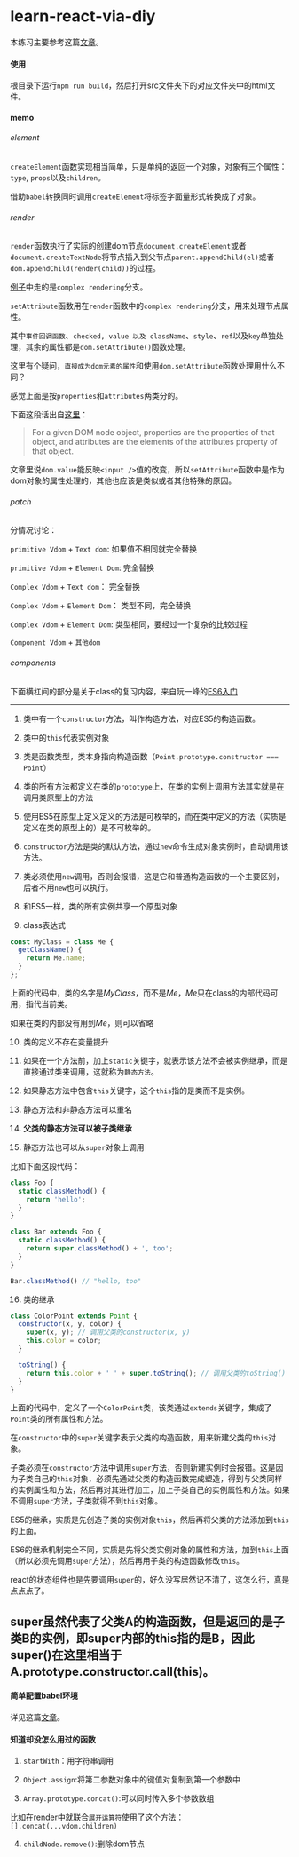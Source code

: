 # learn-react-via-diy

本练习主要参考这篇[文章](https://medium.com/@sweetpalma/gooact-react-in-160-lines-of-javascript-44e0742ad60f)。

#### 使用

根目录下运行`npm run build`，然后打开src文件夹下的对应文件夹中的html文件。

#### memo

###### element

`createElement`函数实现相当简单，只是单纯的返回一个对象，对象有三个属性：`type`, `props`以及`children`。

借助`babel`转换同时调用`createElement`将标签字面量形式转换成了对象。

###### render

`render`函数执行了实际的创建dom节点`document.createElement`或者`document.createTextNode`将节点插入到父节点`parent.appendChild(el)`或者`dom.appendChild(render(child))`的过程。

[例子](./src/render/render.js)中走的是`complex rendering`分支。

`setAttribute`函数用在`render`函数中的`complex rendering`分支，用来处理节点属性。

其中`事件回调函数`、`checked, value 以及 className`、`style`、`ref`以及`key`单独处理，其余的属性都是`dom.setAttribute()`函数处理。

这里有个疑问，`直接成为dom元素的属性`和使用`dom.setAttribute`函数处理用什么不同？

感觉上面是按`properties`和`attributes`两类分的。

下面这段话出自[这里](https://stackoverflow.com/questions/6003819/what-is-the-difference-between-properties-and-attributes-in-html)：

>For a given DOM node object, properties are the properties of that object, and attributes are the elements of the attributes property of that object.

文章里说`dom.value`能反映`<input />`值的改变，所以`setAttribute`函数中是作为dom对象的属性处理的，其他也应该是类似或者其他特殊的原因。

###### patch

分情况讨论：

`primitive Vdom` + `Text dom`: 如果值不相同就完全替换

`primitive Vdom` + `Element Dom`: 完全替换

`Complex Vdom` + `Text dom`： 完全替换

`Complex Vdom` + `Element Dom`： 类型不同，完全替换

`Complex Vdom` + `Element Dom`: 类型相同，要经过一个复杂的比较过程

`Component Vdom` + `其他dom`

###### components

下面横杠间的部分是关于class的复习内容，来自阮一峰的[ES6入门](http://es6.ruanyifeng.com/#docs/class)

---

1. 类中有一个`constructor`方法，叫作构造方法，对应ES5的构造函数。

2. 类中的`this`代表实例对象

3. 类是函数类型，类本身指向构造函数（`Point.prototype.constructor === Point`）

4. 类的所有方法都定义在类的`prototype`上，在类的实例上调用方法其实就是在调用类原型上的方法

5. 使用ES5在原型上定义定义的方法是可枚举的，而在类中定义的方法（实质是定义在类的原型上的）是不可枚举的。

6. `constructor`方法是类的默认方法，通过`new`命令生成对象实例时，自动调用该方法。

7. 类必须使用`new`调用，否则会报错，这是它和普通构造函数的一个主要区别，后者不用`new`也可以执行。

8. 和ES5一样，类的所有实例共享一个原型对象

9. class表达式

```js
const MyClass = class Me {
  getClassName() {
    return Me.name;
  }
};
```
上面的代码中，类的名字是*MyClass*，而不是*Me*，*Me*只在class的内部代码可用，指代当前类。

如果在类的内部没有用到*Me*，则可以省略

10. 类的定义不存在变量提升

11. 如果在一个方法前，加上`static`关键字，就表示该方法不会被实例继承，而是直接通过类来调用，这就称为`静态方法`。

12. 如果静态方法中包含`this`关键字，这个`this`指的是类而不是实例。

13. 静态方法和非静态方法可以重名

14. **父类的静态方法可以被子类继承**

15. 静态方法也可以从`super`对象上调用

比如下面这段代码：

```js
class Foo {
  static classMethod() {
    return 'hello';
  }
}

class Bar extends Foo {
  static classMethod() {
    return super.classMethod() + ', too';
  }
}

Bar.classMethod() // "hello, too"
```

16. 类的继承

```js
class ColorPoint extends Point {
  constructor(x, y, color) {
    super(x, y); // 调用父类的constructor(x, y)
    this.color = color;
  }

  toString() {
    return this.color + ' ' + super.toString(); // 调用父类的toString()
  }
}

```

上面的代码中，定义了一个`ColorPoint`类，该类通过`extends`关键字，集成了`Point`类的所有属性和方法。

在`constructor`中的`super`关键字表示父类的构造函数，用来新建父类的`this`对象。

子类必须在`constructor`方法中调用`super`方法，否则新建实例时会报错。这是因为子类自己的`this`对象，必须先通过父类的构造函数完成塑造，得到与父类同样的实例属性和方法，然后再对其进行加工，加上子类自己的实例属性和方法。如果不调用`super`方法，子类就得不到`this`对象。

ES5的继承，实质是先创造子类的实例对象`this`，然后再将父类的方法添加到`this`的上面。

ES6的继承机制完全不同，实质是先将父类实例对象的属性和方法，加到`this`上面（所以必须先调用`super`方法），然后再用子类的构造函数修改`this`。

react的状态组件也是先要调用`super`的，好久没写居然记不清了，这怎么行，真是点点点了。

**super虽然代表了父类A的构造函数，但是返回的是子类B的实例，即super内部的this指的是B，因此super()在这里相当于A.prototype.constructor.call(this)。**
---

#### 简单配置babel环境

详见这篇[文章](https://itnext.io/lessons-learned-using-jsx-without-react-bbddb6c28561)。

#### 知道却没怎么用过的函数

1. `startWith`：用字符串调用

2. `Object.assign`:将第二参数对象中的键值对复制到第一个参数中

3. `Array.prototype.concat()`:可以同时传入多个参数数组

比如在[render](./src/render/render.js)中就联合`展开运算符`使用了这个方法：`[].concat(...vdom.children)`

4. `childNode.remove()`:删除dom节点